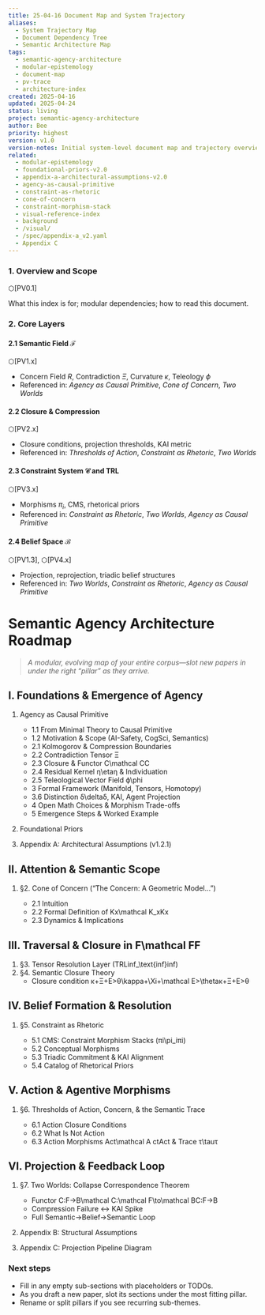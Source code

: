 ```yaml
---
title: 25-04-16 Document Map and System Trajectory
aliases:
  - System Trajectory Map
  - Document Dependency Tree
  - Semantic Architecture Map
tags:
  - semantic-agency-architecture
  - modular-epistemology
  - document-map
  - pv-trace
  - architecture-index
created: 2025-04-16
updated: 2025-04-24
status: living
project: semantic-agency-architecture
author: Bee
priority: highest
version: v1.0
version-notes: Initial system-level document map and trajectory overview for modular validation and integration.
related:
  - modular-epistemology
  - foundational-priors-v2.0
  - appendix-a-architectural-assumptions-v2.0
  - agency-as-causal-primitive
  - constraint-as-rhetoric
  - cone-of-concern
  - constraint-morphism-stack
  - visual-reference-index
  - background
  - /visual/
  - /spec/appendix-a_v2.yaml
  - Appendix C
---
```



### 1. Overview and Scope 
⬡[PV0.1]

What this index is for; modular dependencies; how to read this document.

### 2. Core Layers

#### 2.1 Semantic Field $\mathcal{F}$ 
⬡[PV1.x]

- Concern Field $R$, Contradiction $\Xi$, Curvature $\kappa$, Teleology $\phi$
- Referenced in: _Agency as Causal Primitive_, _Cone of Concern_, _Two Worlds_

#### 2.2 Closure & Compression 
⬡[PV2.x]

- Closure conditions, projection thresholds, KAI metric
- Referenced in: _Thresholds of Action_, _Constraint as Rhetoric_, _Two Worlds_

#### 2.3 Constraint System $\mathcal{C}$ and TRL 
⬡[PV3.x]

- Morphisms $\pi_i$, CMS, rhetorical priors
- Referenced in: _Constraint as Rhetoric_, _Two Worlds_, _Agency as Causal Primitive_

#### 2.4 Belief Space $\mathcal{B}$ 
⬡[PV1.3], ⬡[PV4.x]

- Projection, reprojection, triadic belief structures
- Referenced in: _Two Worlds_, _Constraint as Rhetoric_, _Agency as Causal Primitive_

# Semantic Agency Architecture Roadmap

> _A modular, evolving map of your entire corpus—slot new papers in under the right “pillar” as they arrive._

## I. Foundations & Emergence of Agency

1. Agency as Causal Primitive
    - 1.1 From Minimal Theory to Causal Primitive
    - 1.2 Motivation & Scope (AI-Safety, CogSci, Semantics)
    - 2.1 Kolmogorov & Compression Boundaries
    - 2.2 Contradiction Tensor Ξ
    - 2.3 Closure & Functor C\mathcal CC
    - 2.4 Residual Kernel η\etaη & Individuation
    - 2.5 Teleological Vector Field ϕ\phi
    - 3 Formal Framework (Manifold, Tensors, Homotopy)
    - 3.6 Distinction δ\deltaδ, KAI, Agent Projection
    - 4 Open Math Choices & Morphism Trade-offs
    - 5 Emergence Steps & Worked Example
        
2. Foundational Priors
3. Appendix A: Architectural Assumptions (v1.2.1)


## II. Attention & Semantic Scope

1. §2. Cone of Concern (“The Concern: A Geometric Model…”)
    
    - 2.1 Intuition
    - 2.2 Formal Definition of Kx\mathcal K_xKx​
    - 2.3 Dynamics & Implications



## III. Traversal & Closure in F\mathcal FF

1. §3. Tensor Resolution Layer (TRLinf_\text{inf}inf​)
2. §4. Semantic Closure Theory
    - Closure condition κ+Ξ+E>θ\kappa+\Xi+\mathcal E>\thetaκ+Ξ+E>θ


## IV. Belief Formation & Resolution

1. §5. Constraint as Rhetoric
    
    - 5.1 CMS: Constraint Morphism Stacks (πi\pi_iπi​)
    - 5.2 Conceptual Morphisms
    - 5.3 Triadic Commitment & KAI Alignment
    - 5.4 Catalog of Rhetorical Priors


## V. Action & Agentive Morphisms

1. §6. Thresholds of Action, Concern, & the Semantic Trace
    
    - 6.1 Action Closure Conditions
    - 6.2 What Is Not Action
    - 6.3 Action Morphisms Act\mathcal A ctAct & Trace τ\tauτ



## VI. Projection & Feedback Loop

1. §7. Two Worlds: Collapse Correspondence Theorem
    - Functor C:F→B\mathcal C:\mathcal F\to\mathcal BC:F→B
    - Compression Failure ↔ KAI Spike
    - Full Semantic→Belief→Semantic Loop

2. Appendix B: Structural Assumptions
3. Appendix C: Projection Pipeline Diagram



### Next steps

- Fill in any empty sub-sections with placeholders or TODOs.
- As you draft a new paper, slot its sections under the most fitting pillar.
- Rename or split pillars if you see recurring sub-themes.
